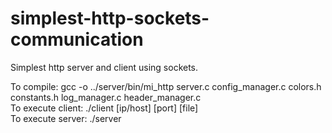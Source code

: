 # simplest-http-sockets-communication
Simplest http server and client using sockets.

To compile: gcc -o ../server/bin/mi_http server.c config_manager.c colors.h constants.h log_manager.c header_manager.c   
To execute client: ./client [ip/host] [port] [file]   
To execute server: ./server  
